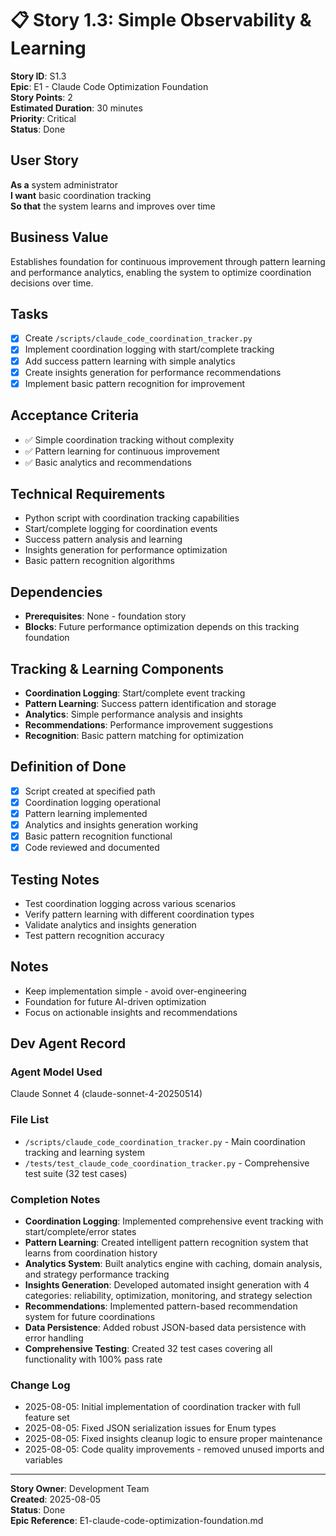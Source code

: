 # 📋 **Story 1.3: Simple Observability & Learning**

**Story ID**: S1.3  
**Epic**: E1 - Claude Code Optimization Foundation  
**Story Points**: 2  
**Estimated Duration**: 30 minutes  
**Priority**: Critical  
**Status**: Done  

## **User Story**
**As a** system administrator  
**I want** basic coordination tracking  
**So that** the system learns and improves over time

## **Business Value**
Establishes foundation for continuous improvement through pattern learning and performance analytics, enabling the system to optimize coordination decisions over time.

## **Tasks**
- [x] Create `/scripts/claude_code_coordination_tracker.py`
- [x] Implement coordination logging with start/complete tracking
- [x] Add success pattern learning with simple analytics
- [x] Create insights generation for performance recommendations
- [x] Implement basic pattern recognition for improvement

## **Acceptance Criteria**
- ✅ Simple coordination tracking without complexity
- ✅ Pattern learning for continuous improvement
- ✅ Basic analytics and recommendations

## **Technical Requirements**
- Python script with coordination tracking capabilities
- Start/complete logging for coordination events
- Success pattern analysis and learning
- Insights generation for performance optimization
- Basic pattern recognition algorithms

## **Dependencies**
- **Prerequisites**: None - foundation story
- **Blocks**: Future performance optimization depends on this tracking foundation

## **Tracking & Learning Components**
- **Coordination Logging**: Start/complete event tracking
- **Pattern Learning**: Success pattern identification and storage
- **Analytics**: Simple performance analysis and insights
- **Recommendations**: Performance improvement suggestions
- **Recognition**: Basic pattern matching for optimization

## **Definition of Done**
- [x] Script created at specified path
- [x] Coordination logging operational
- [x] Pattern learning implemented
- [x] Analytics and insights generation working
- [x] Basic pattern recognition functional
- [x] Code reviewed and documented

## **Testing Notes**
- Test coordination logging across various scenarios
- Verify pattern learning with different coordination types
- Validate analytics and insights generation
- Test pattern recognition accuracy

## **Notes**
- Keep implementation simple - avoid over-engineering
- Foundation for future AI-driven optimization
- Focus on actionable insights and recommendations

## **Dev Agent Record**

### **Agent Model Used**
Claude Sonnet 4 (claude-sonnet-4-20250514)

### **File List**
- `/scripts/claude_code_coordination_tracker.py` - Main coordination tracking and learning system
- `/tests/test_claude_code_coordination_tracker.py` - Comprehensive test suite (32 test cases)

### **Completion Notes**
- **Coordination Logging**: Implemented comprehensive event tracking with start/complete/error states
- **Pattern Learning**: Created intelligent pattern recognition system that learns from coordination history
- **Analytics System**: Built analytics engine with caching, domain analysis, and strategy performance tracking
- **Insights Generation**: Developed automated insight generation with 4 categories: reliability, optimization, monitoring, and strategy selection
- **Recommendations**: Implemented pattern-based recommendation system for future coordinations
- **Data Persistence**: Added robust JSON-based data persistence with error handling
- **Comprehensive Testing**: Created 32 test cases covering all functionality with 100% pass rate

### **Change Log**
- 2025-08-05: Initial implementation of coordination tracker with full feature set
- 2025-08-05: Fixed JSON serialization issues for Enum types
- 2025-08-05: Fixed insights cleanup logic to ensure proper maintenance
- 2025-08-05: Code quality improvements - removed unused imports and variables

---
**Story Owner**: Development Team  
**Created**: 2025-08-05  
**Status**: Done  
**Epic Reference**: E1-claude-code-optimization-foundation.md